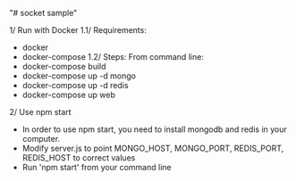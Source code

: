 "# socket sample"

1/ Run with Docker
  1.1/ Requirements:
  - docker
  - docker-compose
  1.2/ Steps:
  From command line:
  - docker-compose build
  - docker-compose up -d mongo
  - docker-compose up -d redis
  - docker-compose up web

2/ Use npm start
  - In order to use npm start, you need to install mongodb and redis in your computer.
  - Modify server.js to point MONGO_HOST, MONGO_PORT, REDIS_PORT, REDIS_HOST to correct values
  - Run 'npm start' from your command line
  
